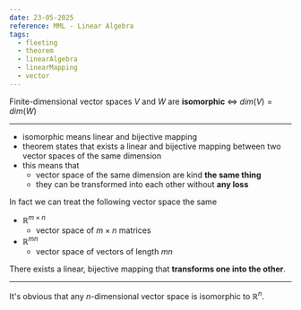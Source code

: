 ```yaml
---
date: 23-05-2025
reference: MML - Linear Algebra
tags:
  - fleeting
  - theorem
  - linearAlgebra
  - linearMapping
  - vector
---
```

Finite-dimensional vector spaces $V$ and $W$ are **isomorphic** $\iff$ $dim(V) = dim(W)$

---

- isomorphic means linear and bijective mapping
- theorem states that exists a linear and bijective mapping between two vector spaces of the same dimension
- this means that
	- vector space of the same dimension are kind **the same thing**
	- they can be transformed into each other without **any loss**

In fact we can treat the following vector space the same
- $\mathbb{R}^{m\times n}$ 
	- vector space of $m\times n$ matrices
- $\mathbb{R}^{mn}$
	- vector space of vectors of length $mn$

There exists a linear, bijective mapping that **transforms one into the other**.

---
It's obvious that any $n$-dimensional vector space is isomorphic to $\mathbb{R}^n$.